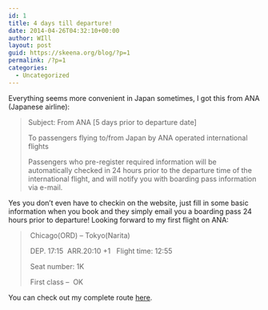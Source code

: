 ```yaml
---
id: 1
title: 4 days till departure!
date: 2014-04-26T04:32:10+00:00
author: WIll
layout: post
guid: https://skeena.org/blog/?p=1
permalink: /?p=1
categories:
  - Uncategorized
---
```

Everything seems more convenient in Japan sometimes, I got this from ANA (Japanese airline):

> <p class="p1">
>   Subject: From ANA [5 days prior to departure date]
> </p>
> 
> <p class="p1">
>   To passengers flying to/from Japan by ANA operated international flights
> </p>
> 
> <p class="p1">
>   Passengers who pre-register required information will be automatically checked in 24 hours prior to the departure time of the international flight, and will notify you with boarding pass information via e-mail.
> </p>

<p class="p1">
  Yes you don&#8217;t even have to checkin on the website, just fill in some basic information when you book and they simply email you a boarding pass 24 hours prior to departure! Looking forward to my first flight on ANA:
</p>

> <p class="p1">
>    Chicago(ORD) &#8211; Tokyo(Narita)
> </p>
> 
> <p class="p1">
>    DEP. 17:15  ARR.20:10 +1   Flight time: 12:55
> </p>
> 
> <p class="p1">
>    Seat number: 1K
> </p>
> 
> <p class="p1">
>    First class &#8211;  OK
> </p>

<p class="p1">
  You can check out my complete route <a href="https://www.skeena.org/blog/?page_id=2">here</a>.
</p>